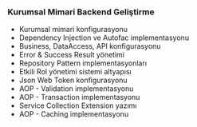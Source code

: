  <h3>Kurumsal Mimari Backend Geliştirme</h3>
 
- Kurumsal mimari konfigurasyonu
- Dependency Injection ve Autofac implementasyonu
- Business, DataAccess, API konfigurasyonu
- Error & Success Result yönetimi
- Repository Pattern implementasyonları
- Etkili Rol yönetimi sistemi altyapısı
- Json Web Token konfigurasyonu
- AOP - Validation implementasyonu
- AOP - Transaction implementasyonu
- Service Collection Extension yazımı
- AOP - Caching implementasyonu
